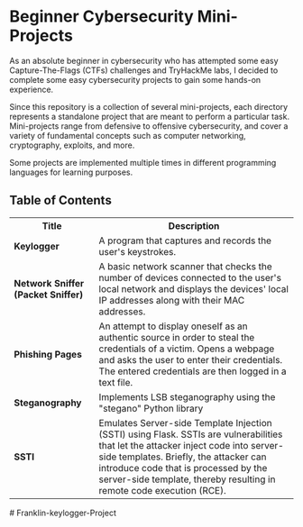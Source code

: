 # Beginner Cybersecurity Mini-Projects
As an absolute beginner in cybersecurity who has attempted some easy Capture-The-Flags (CTFs) challenges and TryHackMe labs, I decided to complete some easy cybersecurity projects to gain some hands-on experience.

Since this repository is a collection of several mini-projects, each directory represents a standalone project that are meant to perform a particular task. Mini-projects range from defensive to offensive cybersecurity, and cover a variety of fundamental concepts such as computer networking, cryptography, exploits, and more.

Some projects are implemented multiple times in different programming languages for learning purposes.

## Table of Contents

<table>
  <tr>
    <th>Title</th>
    <th>Description</th>
  </tr>
  <!-- ===================================================== -->
  <tr>
    <td><strong>Keylogger</strong></td>
    <td>A program that captures and records the user's keystrokes.</td>
  </tr>
  <!-- ===================================================== -->
  <tr>
    <td><strong>Network Sniffer (Packet Sniffer)</strong></td>
    <td>A basic network scanner that checks the number of devices connected to the user's local network and displays the devices' local IP addresses along with their MAC addresses.</td>
  </tr>
  <!-- ===================================================== -->
  <tr>
    <td><strong>Phishing Pages</strong></td>
    <td>An attempt to display oneself as an authentic source in order to steal the credentials of a victim. Opens a webpage and asks the user to enter their credentials. The entered credentials are then logged in a text file.</td>
  </tr>
  <!-- ===================================================== -->
  <tr>
    <td><strong>Steganography</strong></td>
    <td>Implements LSB steganography using the "stegano" Python library</td>
  </tr>
  <!-- ===================================================== -->
  <tr>
    <td><strong>SSTI</strong></td>
    <td>Emulates Server-side Template Injection (SSTI) using Flask. SSTIs are vulnerabilities that let the attacker inject code into server-side templates. Briefly, the attacker can introduce code that is processed by the server-side template, thereby resulting in remote code execution (RCE).</td>
  </tr>
  <!-- ===================================================== -->
</table>
# Franklin-keylogger-Project
